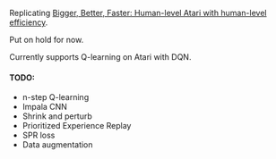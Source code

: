Replicating [Bigger, Better, Faster: Human-level Atari with human-level efficiency](https://arxiv.org/abs/2305.19452).

Put on hold for now.

Currently supports Q-learning on Atari with DQN.

#### TODO:
- n-step Q-learning
- Impala CNN
- Shrink and perturb
- Prioritized Experience Replay
- SPR loss
- Data augmentation
